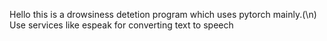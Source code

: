Hello this is a drowsiness detetion program which uses pytorch mainly.(\n)
Use services like espeak for converting text to speech
